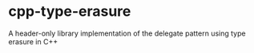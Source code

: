 # cpp-type-erasure
A header-only library implementation of the delegate pattern using type erasure in C++
